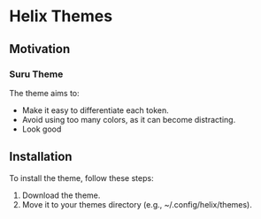 # Helix Themes

## Motivation

### Suru Theme

The theme aims to:

- Make it easy to differentiate each token.
- Avoid using too many colors, as it can become distracting.
- Look good

## Installation

To install the theme, follow these steps:

1. Download the theme.
2. Move it to your themes directory (e.g., ~/.config/helix/themes).
